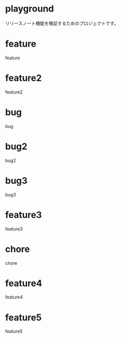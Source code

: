 # playground

リリースノート機能を検証するためのプロジェクトです。

# feature

feature

# feature2

feature2

# bug

bug

# bug2

bug2

# bug3

bug3

# feature3

feature3

# chore

chore

# feature4

feature4

# feature5

feature5
